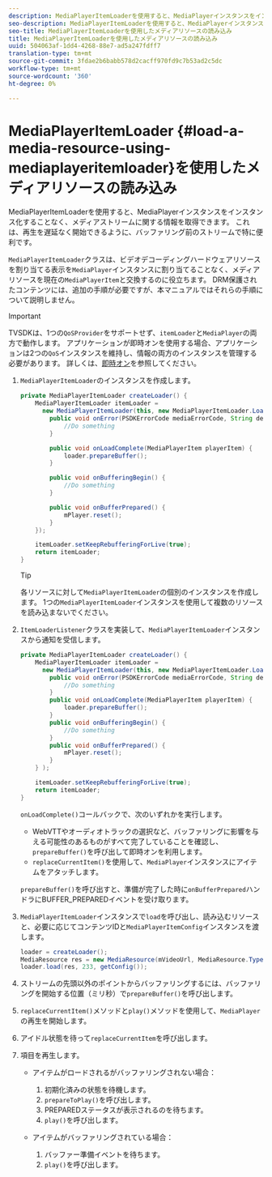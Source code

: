 ```yaml
---
description: MediaPlayerItemLoaderを使用すると、MediaPlayerインスタンスをインスタンス化することなく、メディアストリームに関する情報を取得できます。 これは、再生を遅延なく開始できるように、バッファリング前のストリームで特に便利です。
seo-description: MediaPlayerItemLoaderを使用すると、MediaPlayerインスタンスをインスタンス化することなく、メディアストリームに関する情報を取得できます。 これは、再生を遅延なく開始できるように、バッファリング前のストリームで特に便利です。
seo-title: MediaPlayerItemLoaderを使用したメディアリソースの読み込み
title: MediaPlayerItemLoaderを使用したメディアリソースの読み込み
uuid: 504063af-1dd4-4268-88e7-ad5a247fdff7
translation-type: tm+mt
source-git-commit: 3fdae2b6babb578d2cacff970fd9c7b53ad2c5dc
workflow-type: tm+mt
source-wordcount: '360'
ht-degree: 0%

---
```



# MediaPlayerItemLoader {#load-a-media-resource-using-mediaplayeritemloader}を使用したメディアリソースの読み込み

MediaPlayerItemLoaderを使用すると、MediaPlayerインスタンスをインスタンス化することなく、メディアストリームに関する情報を取得できます。 これは、再生を遅延なく開始できるように、バッファリング前のストリームで特に便利です。

`MediaPlayerItemLoader`クラスは、ビデオデコーディングハードウェアリソースを割り当てる表示を`MediaPlayer`インスタンスに割り当てることなく、メディアリソースを現在の`MediaPlayerItem`と交換するのに役立ちます。 DRM保護されたコンテンツには、追加の手順が必要ですが、本マニュアルではそれらの手順について説明しません。

>[!IMPORTANT]
>
>TVSDKは、1つの`QoSProvider`をサポートせず、`itemLoader`と`MediaPlayer`の両方で動作します。 アプリケーションが即時オンを使用する場合、アプリケーションは2つの`QoS`インスタンスを維持し、情報の両方のインスタンスを管理する必要があります。 詳しくは、[即時オン](../../android-3x-content-playback-options-android2/buffering-configuration/android-3x-instant-on.md)を参照してください。

1. `MediaPlayerItemLoader`のインスタンスを作成します。

   ```java
   private MediaPlayerItemLoader createLoader() { 
       MediaPlayerItemLoader itemLoader =   
         new MediaPlayerItemLoader(this, new MediaPlayerItemLoader.LoaderListener() { 
           public void onError(PSDKErrorCode mediaErrorCode, String description) { 
               //Do something 
           } 
   
           public void onLoadComplete(MediaPlayerItem playerItem) { 
               loader.prepareBuffer(); 
           } 
   
           public void onBufferingBegin() { 
               //Do something 
           } 
   
           public void onBufferPrepared() { 
               mPlayer.reset(); 
           }  
       }); 
   
       itemLoader.setKeepRebufferingForLive(true); 
       return itemLoader; 
   } 
   ```

   >[!TIP]
   >
   >各リソースに対して`MediaPlayerItemLoader`の個別のインスタンスを作成します。 1つの`MediaPlayerItemLoader`インスタンスを使用して複数のリソースを読み込まないでください。

1. `ItemLoaderListener`クラスを実装して、`MediaPlayerItemLoader`インスタンスから通知を受信します。

   ```java
   private MediaPlayerItemLoader createLoader() { 
       MediaPlayerItemLoader itemLoader =   
         new MediaPlayerItemLoader(this, new MediaPlayerItemLoader.LoaderListener() { 
           public void onError(PSDKErrorCode mediaErrorCode, String description) { 
               //Do something 
           } 
           public void onLoadComplete(MediaPlayerItem playerItem) { 
               loader.prepareBuffer(); 
           } 
           public void onBufferingBegin() { 
               //Do something 
           } 
           public void onBufferPrepared() { 
               mPlayer.reset(); 
           }  
       } ); 
   
       itemLoader.setKeepRebufferingForLive(true); 
       return itemLoader; 
   }
   ```

   `onLoadComplete()`コールバックで、次のいずれかを実行します。

   * WebVTTやオーディオトラックの選択など、バッファリングに影響を与える可能性のあるものがすべて完了していることを確認し、`prepareBuffer()`を呼び出して即時オンを利用します。
   * `replaceCurrentItem()`を使用して、`MediaPlayer`インスタンスにアイテムをアタッチします。

   `prepareBuffer()`を呼び出すと、準備が完了した時に`onBufferPrepared`ハンドラにBUFFER_PREPAREDイベントを受け取ります。
1. `MediaPlayerItemLoader`インスタンスで`load`を呼び出し、読み込むリソースと、必要に応じてコンテンツIDと`MediaPlayerItemConfig`インスタンスを渡します。

   ```java
   loader = createLoader(); 
   MediaResource res = new MediaResource(mVideoUrl, MediaResource.Type.HLS, metadata); 
   loader.load(res, 233, getConfig());
   ```

1. ストリームの先頭以外のポイントからバッファリングするには、バッファリングを開始する位置（ミリ秒）で`prepareBuffer()`を呼び出します。
1. `replaceCurrentItem()`メソッドと`play()`メソッドを使用して、`MediaPlayer`の再生を開始します。
1. アイドル状態を待って`replaceCurrentItem`を呼び出します。
1. 項目を再生します。

   * アイテムがロードされるがバッファリングされない場合：

      1. 初期化済みの状態を待機します。
      1. `prepareToPlay()`を呼び出します。
      1. PREPAREDステータスが表示されるのを待ちます。
      1. `play()`を呼び出します。
   * アイテムがバッファリングされている場合：

      1. バッファー準備イベントを待ちます。
      1. `play()`を呼び出します。